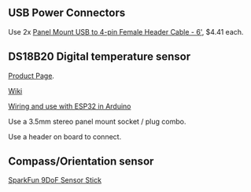 ## USB Power Connectors

Use 2x [Panel Mount USB to 4-pin Female Header Cable - 6'](https://core-electronics.com.au/panel-mount-usb-to-4-pin-female-header-cable-6.html), $4.41 each.

## DS18B20 Digital temperature sensor

[Product Page](https://core-electronics.com.au/waterproof-ds18b20-digital-temperature-sensor.html).

[Wiki](https://wiki.dfrobot.com/Waterproof_DS18B20_Digital_Temperature_Sensor__SKU_DFR0198_)

[Wiring and use with ESP32 in Arduino](https://randomnerdtutorials.com/esp32-multiple-ds18b20-temperature-sensors/)

Use a 3.5mm stereo panel mount socket / plug combo.

Use a header on board to connect.

## Compass/Orientation sensor

[SparkFun 9DoF Sensor Stick](https://www.sparkfun.com/products/13944)


